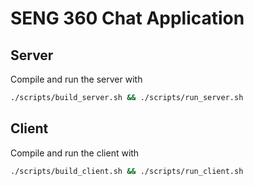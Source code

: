 # SENG 360 Chat Application

## Server

Compile and run the server with

```sh
./scripts/build_server.sh && ./scripts/run_server.sh
```



## Client

Compile and run the client with

```sh
./scripts/build_client.sh && ./scripts/run_client.sh
```